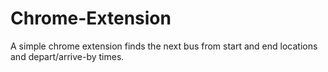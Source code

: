# Chrome-Extension

A simple chrome extension finds the next bus from start and end locations and depart/arrive-by times. 

